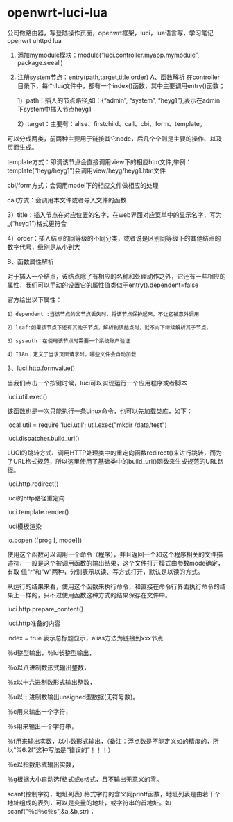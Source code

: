 # openwrt-luci-lua
公司做路由器，写登陆操作页面，openwrt框架，luci，lua语言写，学习笔记
openwrt   uhttpd
lua
1. 添加mymodule模块：module(“luci.controller.myapp.mymodule”, package.seeall) 
2. 注册system节点：entry(path,target,title,order) 
  A、函数解析
  在controller目录下，每个.lua文件中，都有一个index()函数，其中主要调用entry()函数；
  
    1）path：插入的节点路径,如：{“admin”, “system”, “heyg1”},表示在admin下system中插入节点heyg1
    
    2）target：主要有：alise、firstchild、call、cbi、form、template。 
    
可以分成两类，前两种主要用于链接其它node，后几个个则是主要的操作、以及页面生成。 

template方式：即调该节点会直接调用view下的相应htm文件,举例：template(“heyg/heyg1”)会调用view/heyg/heyg1.htm文件 

cbi/form方式：会调用model下的相应文件做相应的处理 

call方式：会调用本文件或者导入文件的函数

   3）title：插入节点在对应位置的名字，在web界面对应菜单中的显示名字，写为_(“heyg1”)格式更符合
   
   4）order：插入结点的同等级的不同分类，或者说是区别同等级下的其他结点的数字代号，级别是从小到大
   
  B、函数属性解析
  
对于插入一个结点，该结点除了有相应的名称和处理动作之外，它还有一些相应的属性，我们可以手动的设置它的属性值类似于entry().dependent=false 

官方给出以下属性：

    1）dependent :当该节点的父节点丢失时，将该节点保护起来，不让它被意外调用
    
    2）leaf:如果该节点下还有其他子节点，解析到该结点时，就不向下继续解析其子节点。
    
    3）sysauth：在使用该节点时需要一个系统账户验证
    
    4）I18n：定义了当求页面请求时，哪些文件会自动加载
    
3、luci.http.formvalue()

  当我们点击一个按键时候，luci可以实现运行一个应用程序或者脚本
  
  luci.util.exec()
  
  该函数也是一次只能执行一条Linux命令，也可以先加载类库，如下：
  
  local util = require 'luci.util'; util.exec("mkdir /data/test")
  
  luci.dispatcher.build_url()
  
  LUCI的跳转方式、调用HTTP处理类中的重定向函数redirect()来进行跳转，而为了URL格式规范，所以这里使用了基础类中的build_url()函数来生成规范的URL路径。
  
  luci.http.redirect()
  
  luci的http路径重定向
  
  luci.template.render()
  
  luci模板渲染
  
  io.popen ([prog [, mode]])
  
  使用这个函数可以调用一个命令（程序），并且返回一个和这个程序相关的文件描述符，一般是这个被调用函数的输出结果，这个文件打开模式由参数mode确定，有取   值"r"和"w"两种，分别表示以读、写方式打开，默认是以读的方式。
  
  从运行的结果来看，使用这个函数来执行命令，和直接在命令行界面执行命令的结果上一样的，只不过使用函数这种方式的结果保存在文件中。
  
  luci.http.prepare_content()
  
  luci.http准备的内容
  
  index = true 表示总标题显示，alias方法为链接到xxx节点


％d整型输出，％ld长整型输出，

％o以八进制数形式输出整数，

％x以十六进制数形式输出整数，

％u以十进制数输出unsigned型数据(无符号数)。

％c用来输出一个字符，

％s用来输出一个字符串，

％f用来输出实数，以小数形式输出，（备注：浮点数是不能定义如的精度的，所以“%6.2f”这种写法是“错误的”！！！）

％e以指数形式输出实数，

％g根据大小自动选f格式或e格式，且不输出无意义的零。

scanf(控制字符，地址列表) 
格式字符的含义同printf函数，地址列表是由若干个地址组成的表列，可以是变量的地址，或字符串的首地址。如scanf("％d％c％s",&a,&b,str)；
